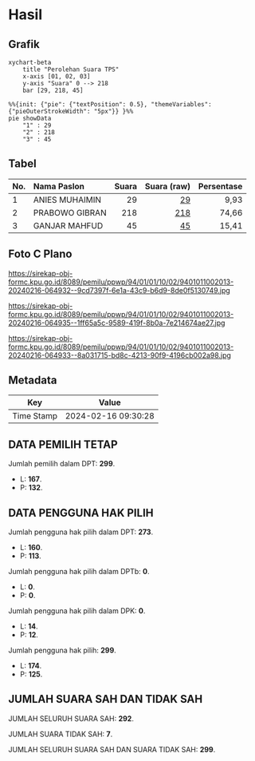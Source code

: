# Hasil

## Grafik

```mermaid
xychart-beta
    title "Perolehan Suara TPS"
    x-axis [01, 02, 03]
    y-axis "Suara" 0 --> 218
    bar [29, 218, 45]
```

```mermaid
%%{init: {"pie": {"textPosition": 0.5}, "themeVariables": {"pieOuterStrokeWidth": "5px"}} }%%
pie showData
    "1" : 29
    "2" : 218
    "3" : 45
```

## Tabel

| No. | Nama Paslon    | Suara | Suara (raw) | Persentase |
|:--- |:-------------- | -----:| -----------:| ----------:|
| 1   | ANIES MUHAIMIN | 29    | [29][p-1]   | 9,93       |
| 2   | PRABOWO GIBRAN | 218   | [218][p-2]  | 74,66      |
| 3   | GANJAR MAHFUD  | 45    | [45][p-3]   | 15,41      |


[p-1]: https://github.com/gigit-pemilu/pemilu-2024-94-papua-tengah/blob/main/pilpres/hitung-suara/sub/94-papua-tengah/sub/01-nabire/sub/01-nabire/sub/1002-kali-bobo/sub/013-tps/sub/paslon-1.txt
[p-2]: https://github.com/gigit-pemilu/pemilu-2024-94-papua-tengah/blob/main/pilpres/hitung-suara/sub/94-papua-tengah/sub/01-nabire/sub/01-nabire/sub/1002-kali-bobo/sub/013-tps/sub/paslon-2.txt
[p-3]: https://github.com/gigit-pemilu/pemilu-2024-94-papua-tengah/blob/main/pilpres/hitung-suara/sub/94-papua-tengah/sub/01-nabire/sub/01-nabire/sub/1002-kali-bobo/sub/013-tps/sub/paslon-3.txt

## Foto C Plano

https://sirekap-obj-formc.kpu.go.id/8089/pemilu/ppwp/94/01/01/10/02/9401011002013-20240216-064932--9cd7397f-6e1a-43c9-b6d9-8de0f5130749.jpg

https://sirekap-obj-formc.kpu.go.id/8089/pemilu/ppwp/94/01/01/10/02/9401011002013-20240216-064935--1ff65a5c-9589-419f-8b0a-7e214674ae27.jpg

https://sirekap-obj-formc.kpu.go.id/8089/pemilu/ppwp/94/01/01/10/02/9401011002013-20240216-064933--8a031715-bd8c-4213-90f9-4196cb002a98.jpg


## Metadata

| Key        | Value               |
| ---------- | ------------------- |
| Time Stamp | 2024-02-16 09:30:28 |


## DATA PEMILIH TETAP

Jumlah pemilih dalam DPT: **299**.
 * L: **167**.
 * P: **132**.

## DATA PENGGUNA HAK PILIH

Jumlah pengguna hak pilih dalam DPT: **273**.
 * L: **160**.
 * P: **113**.

Jumlah pengguna hak pilih dalam DPTb: **0**.
 * L: **0**.
 * P: **0**.

Jumlah pengguna hak pilih dalam DPK: **0**.
 * L: **14**.
 * P: **12**.

Jumlah pengguna hak pilih: **299**.
 * L: **174**.
 * P: **125**.

## JUMLAH SUARA SAH DAN TIDAK SAH

JUMLAH SELURUH SUARA SAH: **292**.

JUMLAH SUARA TIDAK SAH: **7**.

JUMLAH SELURUH SUARA SAH DAN SUARA TIDAK SAH: **299**.


